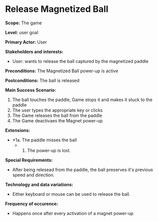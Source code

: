 # Release Magnetized Ball
**Scope:** The game

**Level:** user goal

**Primary Actor:** User  

**Stakeholders and interests:**  

 -   User: wants to release the ball captured by the magnetized paddle
 
**Preconditions:** The Magnetized Ball power-up is active 

**Postconditions:** The ball is released 

**Main Success Scenario:**  

1.  The ball touches the paddle, Game stops it and makes it stuck to the paddle
2.	The user types the appropriate key or clicks
3.	The Game releases the ball from the paddle
4.	The Game deactivaes the Magnet power-up

**Extensions:**  

-   *1a. The paddle misses the ball
    -   1.  The power-up is lost.
	
	
**Special Requirements:**
-	After being relesead from the paddle, the ball preserves it's previous speed and direction.

**Technology and data variations:**
-	Either keyboard or mouse can be used to release the ball.

**Frequency of occurence:**
-	Happens once after every activation of a magnet power-up
